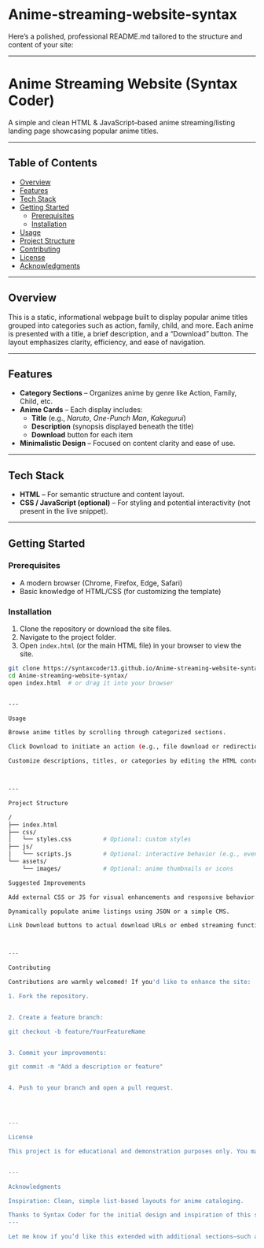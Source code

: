# Anime-streaming-website-syntax


Here’s a polished, professional README.md tailored to the structure and content of your site:


---

# Anime Streaming Website (Syntax Coder)

A simple and clean HTML & JavaScript–based anime streaming/listing landing page showcasing popular anime titles.

---

##  Table of Contents

- [Overview](#overview)  
- [Features](#features)  
- [Tech Stack](#tech-stack)  
- [Getting Started](#getting-started)  
  - [Prerequisites](#prerequisites)  
  - [Installation](#installation)  
- [Usage](#usage)  
- [Project Structure](#project-structure)  
- [Contributing](#contributing)  
- [License](#license)  
- [Acknowledgments](#acknowledgments)  

---

## Overview

This is a static, informational webpage built to display popular anime titles grouped into categories such as action, family, child, and more. Each anime is presented with a title, a brief description, and a “Download” button. The layout emphasizes clarity, efficiency, and ease of navigation.

---

## Features

- **Category Sections** – Organizes anime by genre like Action, Family, Child, etc.
- **Anime Cards** – Each display includes:
  - **Title** (e.g., *Naruto*, *One-Punch Man*, *Kakegurui*)
  - **Description** (synopsis displayed beneath the title)
  - **Download** button for each item
- **Minimalistic Design** – Focused on content clarity and ease of use.

---

## Tech Stack

- **HTML** – For semantic structure and content layout.  
- **CSS / JavaScript (optional)** – For styling and potential interactivity (not present in the live snippet).  

---

## Getting Started

### Prerequisites

- A modern browser (Chrome, Firefox, Edge, Safari)
- Basic knowledge of HTML/CSS (for customizing the template)

### Installation

1. Clone the repository or download the site files.
2. Navigate to the project folder.
3. Open `index.html` (or the main HTML file) in your browser to view the site.

```bash
git clone https://syntaxcoder13.github.io/Anime-streaming-website-syntax/
cd Anime-streaming-website-syntax/
open index.html  # or drag it into your browser


---

Usage

Browse anime titles by scrolling through categorized sections.

Click Download to initiate an action (e.g., file download or redirection—depending on your integration).

Customize descriptions, titles, or categories by editing the HTML content directly.



---

Project Structure

/
├── index.html
├── css/
│   └── styles.css         # Optional: custom styles
├── js/
│   └── scripts.js         # Optional: interactive behavior (e.g., event handlers)
└── assets/
    └── images/            # Optional: anime thumbnails or icons

Suggested Improvements

Add external CSS or JS for visual enhancements and responsive behavior.

Dynamically populate anime listings using JSON or a simple CMS.

Link Download buttons to actual download URLs or embed streaming functionality.



---

Contributing

Contributions are warmly welcomed! If you'd like to enhance the site:

1. Fork the repository.


2. Create a feature branch:

git checkout -b feature/YourFeatureName


3. Commit your improvements:

git commit -m "Add a description or feature"


4. Push to your branch and open a pull request.




---

License

This project is for educational and demonstration purposes only. You may adapt and reuse it within legal and ethical boundaries.


---

Acknowledgments

Inspiration: Clean, simple list-based layouts for anime cataloging.

Thanks to Syntax Coder for the initial design and inspiration of this static page
---

Let me know if you’d like this extended with additional sections—such as deployment instructions or example enhancements with Tailwind CSS or React integrations!

